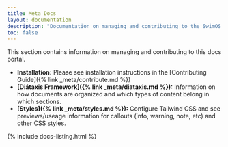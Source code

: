 ```yaml
---
title: Meta Docs
layout: documentation
description: "Documentation on managing and contributing to the SwimOS docs site."
toc: false
---
```


This section contains information on managing and contributing to this docs portal.

- **Installation:** Please see installation instructions in the [Contributing Guide]({% link _meta/contribute.md %})
- **[Diátaxis Framework]({% link _meta/diataxis.md %}):** Information on how documents are organized and which types of content belong in which sections.
- **[Styles]({% link _meta/styles.md %}):** Configure Tailwind CSS and see previews/useage information for callouts (info, warning, note, etc) and other CSS styles.

{% include docs-listing.html %}
